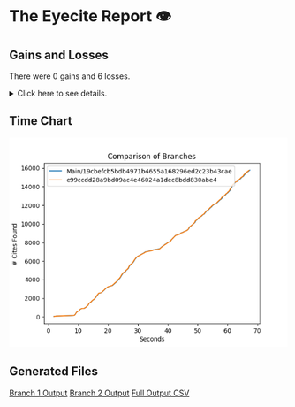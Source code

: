 # The Eyecite Report :eye:



Gains and Losses
---------
There were 0 gains and 6 losses.

<details>
<summary>Click here to see details.</summary>

|     id     |  Gain  |   Loss   |
| ---------- | ------ | -------- |
|  2257892   |        |  Misura  |
|  2020059   |        | Holloway |
|  2020059   |        |  Rogers  |
|  2020059   |        |  Davis   |
|  2123399   |        |   Rose   |
|  3692222   |        |   Huson  |


</details>



Time Chart
---------

![image](https://raw.githubusercontent.com/freelawproject/eyecite/artifacts/238/results/chart.png)


Generated Files
---------

[Branch 1 Output](https://raw.githubusercontent.com/freelawproject/eyecite/artifacts/238/results/19cbefcb5bdb4971b4655a168296ed2c23b43cae.json)
[Branch 2 Output](https://raw.githubusercontent.com/freelawproject/eyecite/artifacts/238/results/e99ccdd28a9bd09ac4e46024a1dec8bdd830abe4.json)
[Full Output CSV ](https://raw.githubusercontent.com/freelawproject/eyecite/artifacts/238/results/output.csv)
